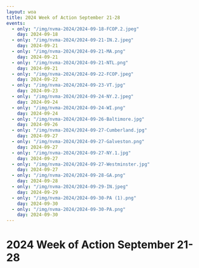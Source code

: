 ```yaml
---
layout: woa
title: 2024 Week of Action September 21-28
events:
  - only: "/img/nvma-2024/2024-09-18-FCOP.2.jpeg"
    day: 2024-09-18
  - only: "/img/nvma-2024/2024-09-21-IN.2.jpeg"
    day: 2024-09-21
  - only: "/img/nvma-2024/2024-09-21-MA.png"
    day: 2024-09-21
  - only: "/img/nvma-2024/2024-09-21-NTL.png"
    day: 2024-09-21
  - only: "/img/nvma-2024/2024-09-22-FCOP.jpeg"
    day: 2024-09-22
  - only: "/img/nvma-2024/2024-09-23-VT.jpg"
    day: 2024-09-23
  - only: "/img/nvma-2024/2024-09-24-NY.2.jpeg"
    day: 2024-09-24
  - only: "/img/nvma-2024/2024-09-24-WI.png"
    day: 2024-09-24
  - only: "/img/nvma-2024/2024-09-26-Baltimore.jpg"
    day: 2024-09-26
  - only: "/img/nvma-2024/2024-09-27-Cumberland.jpg"
    day: 2024-09-27
  - only: "/img/nvma-2024/2024-09-27-Galveston.png"
    day: 2024-09-27
  - only: "/img/nvma-2024/2024-09-27-NY.1.jpg"
    day: 2024-09-27
  - only: "/img/nvma-2024/2024-09-27-Westminster.jpg"
    day: 2024-09-27
  - only: "/img/nvma-2024/2024-09-28-GA.png"
    day: 2024-09-28
  - only: "/img/nvma-2024/2024-09-29-IN.jpeg"
    day: 2024-09-29
  - only: "/img/nvma-2024/2024-09-30-PA (1).png"
    day: 2024-09-30
  - only: "/img/nvma-2024/2024-09-30-PA.png"
    day: 2024-09-30
---
```


# 2024 Week of Action September 21-28
